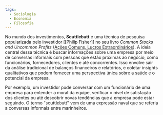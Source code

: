 ```yaml
---
tags:
  - Sociologia
  - Economia
  - Filosofia
---
```

No mundo dos investimentos, **Scuttlebutt** é uma técnica de pesquisa popularizada pelo investidor [[Philip Fisher]] no seu livro *Common Stocks and Uncommon Profits* ([Ações Comuns, Lucros Extraordinários](Ações%20Comuns,%20Lucros%20Extraordinários.md)). A ideia central dessa técnica é buscar informações sobre uma empresa por meio de conversas informais com pessoas que estão próximas ao negócio, como funcionários, fornecedores, clientes e até concorrentes. Isso envolve sair da análise tradicional de balanços financeiros e relatórios, e coletar insights qualitativos que podem fornecer uma perspectiva única sobre a saúde e o potencial da empresa.

Por exemplo, um investidor pode conversar com um funcionário de uma empresa para entender a moral da equipe, verificar o nível de satisfação dos clientes ou até descobrir novas tendências que a empresa pode estar seguindo. O termo "scuttlebutt" vem de uma expressão naval que se referia a conversas informais entre marinheiros.
